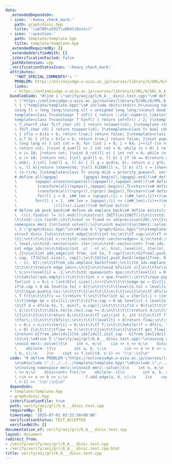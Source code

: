 ```yaml
---
data:
  _extendedDependsOn:
  - icon: ':heavy_check_mark:'
    path: graph/dinic.hpp
    title: "\u6700\u5927\u6D41(Dinic)"
  - icon: ':question:'
    path: template/template.hpp
    title: template/template.hpp
  _extendedRequiredBy: []
  _extendedVerifiedWith: []
  _isVerificationFailed: false
  _pathExtension: cpp
  _verificationStatusIcon: ':heavy_check_mark:'
  attributes:
    '*NOT_SPECIAL_COMMENTS*': ''
    PROBLEM: https://onlinejudge.u-aizu.ac.jp/courses/library/5/GRL/6/GRL_6_A
    links:
    - https://onlinejudge.u-aizu.ac.jp/courses/library/5/GRL/6/GRL_6_A
  bundledCode: "#line 1 \"verify/aoj/grl/6_A___dinic.test.cpp\"\n# define PROBLEM\
    \ \"https://onlinejudge.u-aizu.ac.jp/courses/library/5/GRL/6/GRL_6_A\"\n\n#line\
    \ 1 \"template/template.hpp\"\n# include <bits/stdc++.h>\nusing namespace std;\n\
    using ll = long long;\nusing ull = unsigned long long;\nconst double pi = acos(-1);\n\
    template<class T>constexpr T inf() { return ::std::numeric_limits<T>::max(); }\n\
    template<class T>constexpr T hinf() { return inf<T>() / 2; }\ntemplate <typename\
    \ T_char>T_char TL(T_char cX) { return tolower(cX); }\ntemplate <typename T_char>T_char\
    \ TU(T_char cX) { return toupper(cX); }\ntemplate<class T> bool chmin(T& a,T b)\
    \ { if(a > b){a = b; return true;} return false; }\ntemplate<class T> bool chmax(T&\
    \ a,T b) { if(a < b){a = b; return true;} return false; }\nint popcnt(unsigned\
    \ long long n) { int cnt = 0; for (int i = 0; i < 64; i++)if ((n >> i) & 1)cnt++;\
    \ return cnt; }\nint d_sum(ll n) { int ret = 0; while (n > 0) { ret += n % 10;\
    \ n /= 10; }return ret; }\nint d_cnt(ll n) { int ret = 0; while (n > 0) { ret++;\
    \ n /= 10; }return ret; }\nll gcd(ll a, ll b) { if (b == 0)return a; return gcd(b,\
    \ a%b); };\nll lcm(ll a, ll b) { ll g = gcd(a, b); return a / g*b; };\nll MOD(ll\
    \ x, ll m){return (x%m+m)%m; }\nll FLOOR(ll x, ll m) {ll r = (x%m+m)%m; return\
    \ (x-r)/m; }\ntemplate<class T> using dijk = priority_queue<T, vector<T>, greater<T>>;\n\
    # define all(qpqpq)           (qpqpq).begin(),(qpqpq).end()\n# define UNIQUE(wpwpw)\
    \        (wpwpw).erase(unique(all((wpwpw))),(wpwpw).end())\n# define LOWER(epepe)\
    \         transform(all((epepe)),(epepe).begin(),TL<char>)\n# define UPPER(rprpr)\
    \         transform(all((rprpr)),(rprpr).begin(),TU<char>)\n# define rep(i,upupu)\
    \         for(ll i = 0, i##_len = (upupu);(i) < (i##_len);(i)++)\n# define reps(i,opopo)\
    \        for(ll i = 1, i##_len = (opopo);(i) <= (i##_len);(i)++)\n# define len(x)\
    \                ((ll)(x).size())\n# define bit(n)               (1LL << (n))\n\
    # define pb push_back\n# define eb emplace_back\n# define exists(c, e)       \
    \  ((c).find(e) != (c).end())\n\nstruct INIT{\n\tINIT(){\n\t\tstd::ios::sync_with_stdio(false);\n\
    \t\tstd::cin.tie(0);\n\t\tcout << fixed << setprecision(20);\n\t}\n}INIT;\n\n\
    namespace mmrz {\n\tvoid solve();\n}\n\nint main(){\n\tmmrz::solve();\n}\n#line\
    \ 2 \"graph/dinic.hpp\"\n\n#line 6 \"graph/dinic.hpp\"\n\ntemplate<typename T>\n\
    struct dinic {\n\n\tstruct edge{\n\t\tint to;\n\t\tT cap;\n\t\tT rev;\n\t\tT init_cap;\n\
    \t};\n\t\t\n\tint n;\n\tstd::vector<std::vector<edge>> G;\n\tstd::vector<int>\
    \ level;\n\tstd::vector<int> iter;\n\n\tstd::vector<int> from_idx, to_idx;\n\t\
    int edge_idx;\n\n\tdinic(int _v) : n(_v), G(n), level(n), iter(n), edge_idx(0)\
    \ {}\n\n\tint add_edge(int from, int to, T cap){\n\t\tG[from].push_back((edge){to,\
    \ cap, (T)G[to].size(), cap});\n\t\tG[to].push_back((edge){from, 0, (T)(G[from].size()\
    \ - 1), 0});\n\t\tfrom_idx.emplace_back(from);\n\t\tto_idx.emplace_back((int)G[from].size()-1);\n\
    \t\t\n\t\treturn edge_idx++;\n\t}\n\n\tvoid bfs(int s){\n\t\tfor(int i = 0;i <\
    \ n;i++)level[i] = -1;\n\t\tstd::queue<int> que;\n\t\tlevel[s] = 0;\n\t\tque.push(s);\n\
    \t\twhile(!que.empty()){\n\t\t\tint v = que.front();\n\t\t\tque.pop();\n\t\t\t\
    for(int i = 0;i < (int)G[v].size();i++){\n\t\t\t\tedge &e = G[v][i];\n\t\t\t\t\
    if(e.cap > 0 && level[e.to] < 0){\n\t\t\t\t\tlevel[e.to] = level[v] + 1;\n\t\t\
    \t\t\tque.push(e.to);\n\t\t\t\t}\n\t\t\t}\n\t\t}\n\t}\n\n\tT dfs(int v, int t,\
    \ T f){\n\t\tif(v == t)return f;\n\t\tfor(int &i = iter[v];i < (int)G[v].size();i++){\n\
    \t\t\tedge &e = G[v][i];\n\t\t\tif(e.cap > 0 && level[v] < level[e.to]){\n\t\t\
    \t\tT d = dfs(e.to, t, min(f, e.cap));\n\t\t\t\tif(d > 0){\n\t\t\t\t\te.cap -=\
    \ d;\n\t\t\t\t\tG[e.to][e.rev].cap += d;\n\t\t\t\t\treturn d;\n\t\t\t\t}\n\t\t\
    \t}\n\t\t}\n\t\treturn 0;\n\t}\n\n\tT calc(int s, int t){\n\t\tT flow = 0;\n\t\
    \tfor(;;){\n\t\t\tbfs(s);\n\t\t\tif(level[t] < 0)return flow;\n\t\t\tfor(int i\
    \ = 0;i < n;i++)iter[i] = 0;\n\t\t\tT f;\n\t\t\twhile((f = dfs(s, t, std::numeric_limits<T>::max()))\
    \ > 0) {\n\t\t\t\tflow += f;\n\t\t\t}\n\t\t}\n\t}\n\n\tT get_flow(int idx){\n\t\
    \treturn G[from_idx[idx]][to_idx[idx]].init_cap - G[from_idx[idx]][to_idx[idx]].cap;\n\
    \t}\n};\n#line 5 \"verify/aoj/grl/6_A___dinic.test.cpp\"\n\nusing namespace mmrz;\n\
    \nvoid mmrz::solve(){\n    int n, m;\n    cin >> n >> m;\n    dinic<int> f(n);\n\
    \    while(m--){\n        int a, b, c;\n        cin >> a >> b >> c;\n        f.add_edge(a,\
    \ b, c);\n    }\n    cout << f.calc(0, n-1) << '\\n';\n}\n"
  code: "# define PROBLEM \"https://onlinejudge.u-aizu.ac.jp/courses/library/5/GRL/6/GRL_6_A\"\
    \n\n#include \"./../../../template/template.hpp\"\n#include \"./../../../graph/dinic.hpp\"\
    \n\nusing namespace mmrz;\n\nvoid mmrz::solve(){\n    int n, m;\n    cin >> n\
    \ >> m;\n    dinic<int> f(n);\n    while(m--){\n        int a, b, c;\n       \
    \ cin >> a >> b >> c;\n        f.add_edge(a, b, c);\n    }\n    cout << f.calc(0,\
    \ n-1) << '\\n';\n}\n"
  dependsOn:
  - template/template.hpp
  - graph/dinic.hpp
  isVerificationFile: true
  path: verify/aoj/grl/6_A___dinic.test.cpp
  requiredBy: []
  timestamp: '2025-07-01 03:22:56+09:00'
  verificationStatus: TEST_ACCEPTED
  verifiedWith: []
documentation_of: verify/aoj/grl/6_A___dinic.test.cpp
layout: document
redirect_from:
- /verify/verify/aoj/grl/6_A___dinic.test.cpp
- /verify/verify/aoj/grl/6_A___dinic.test.cpp.html
title: verify/aoj/grl/6_A___dinic.test.cpp
---
```

